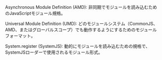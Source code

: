 
Asynchronous Module Definition (AMD):
非同期でモジュールを読み込むためのJavaScriptモジュール規格。

Universal Module Definition (UMD):
どのモジュールシステム（CommonJS、AMD、またはグローバルスコープ）でも動作するようにするためのモジュールフォーマット。

System.register (SystemJS):
動的にモジュールを読み込むための規格で、SystemJSローダーで使用されるモジュール形式。